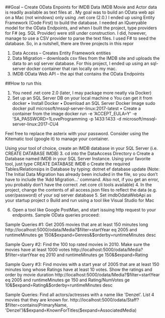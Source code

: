 ##Goal – Create OData Enpoints for IMDB Data
IMDB Movie and Actor data is readily available as text files at .  My goal was to build an OData web api on a Mac (not windows) only using .net core (2.0.)  I ended up using Entity Framework (Code First) to build the database.  I needed an IQueryable model for the OData Endpoints, and when I built the project, type providers for F# (eg. SQL Provider) were still under construction.   I did, however, manage to use a CSV provider to parse the text files.  I used F# to seed the database.    So, in a nutshell, there are three projects in this repor
1. Data Access – Creates Entity Framework entities
2. Data Migration – downloads csv files from the IMDB site and uploads the data to an sql server database.  For this project, I ended up using an sql-server docker container that ran locally on my mac.
3. IMDB OData Web API – the api that contains the OData Endpoints
 
##How to run this
1. You need .net core 2.0 (later, I may package more neatly via Docker)
2. Set up an SQL Server DB on your local machine
o	You can get it from docker
•	Install Docker
•	Download an SQL Server Docker Image
sudo docker pull microsoft/mssql-server-linux:2017-latest
•	Create a container from the image
docker run -e 'ACCEPT_EULA=Y' -e 'SA_PASSWORD=1LoveProgramming -p 1433:1433 -d microsoft/mssql-server-linux:2017-CU4

Feel free to replace the asterix with your password.  Consider using the Kitematic tool (google it) to manage your container. 

Using your tool of choice, create an IMDB database in your SQL Server (i.e. CREATE DATABASE IMDB)
3. cd into the DataAccess Directory
o	Create a Database named IMDB in your SQL Server Instance. Using your favorite tool, just type CREATE DATABASE IMDB 
o	Create the required Tables/Relationsips in Database by typing:
dotnet ef database update
(Note: The Initial Data Migration has already been included in the file, so you don’t have to include the ‘Add Migration…’ command.  Also not, if you get an error, you probably don’t have the correct .net core cli tools available)
4. In the project, change the contents of all access.json files to reflect the data (e.g. user/password) of your sql server database
5. Set imdbOdataWebApi as your startup project
o	Build and run using a tool like Visual Studio for Mac

6. Open a tool like Google PostMan, and start issuing http request to your endpoints. Sample OData queries proceed:


Sample Queries #1: Get 2005 movies that are at least 150 minutes long
http://localhost:5000/odata/Media?$filter=startYear eq 2005 and runtimeMinutes ge 150&$expand=Genres&$orderby=runtimeMinutes desc

Sample Query #2: Find the 100 top rated movies in 2010. Make sure the movies have at least 1000 votes
http://localhost:5000/odata/Media?$filter=startYear eq 2010 and runtimeMinutes ge 150&$expand=Rating

Sample Query #3: Find movies with a start year of 2005 that are at least 150 minutes long whose Ratings have at least 10 votes. Show the ratings and order by movie duration
http://localhost:5000/odata/Media?$filter=startYear eq 2005 and runtimeMinutes ge 150 and Rating/NumVotes ge 10&$expand=Rating&$orderby=runtimeMinutes desc

Sample Queries: Find all actors/actresses with a name like 'Denzel'. List 4 movies
that they are known for.
http://localhost:5000/odata/Staff?$filter=contains(PrimaryName, 'Denzel')&$expand=KnownForTitles($expand=AssociatedMedia)
